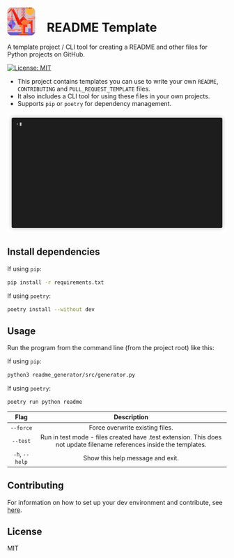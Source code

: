 <!-- Update this link with your own project logo -->
# <img src="https://raw.githubusercontent.com/Cutwell/readme-template/main/logo.svg" style="width:64px;padding-right:20px;margin-bottom:-8px;"> README Template
 A template project / CLI tool for creating a README and other files for Python projects on GitHub.

<!-- Find new badges at https://shields.io/badges -->
[![License: MIT](https://img.shields.io/badge/License-MIT-yellow.svg)](https://opensource.org/licenses/MIT)

- This project contains templates you can use to write your own `README`, `CONTRIBUTING` and `PULL_REQUEST_TEMPLATE` files.
- It also includes a CLI tool for using these files in your own projects.
- Supports `pip` or `poetry` for dependency management.

[![Demo of the Read Me generator command line app. It shows the user inputting their GitHub username and a repository name to generate a set of customised files useful for sharing GitHub projects.](demo.gif)](https://github.com/faressoft/terminalizer)

## Install dependencies

If using `pip`:

```sh
pip install -r requirements.txt
```

If using `poetry`:

```sh
poetry install --without dev
```

## Usage

Run the program from the command line (from the project root) like this:

If using `pip`:

```sh
python3 readme_generator/src/generator.py
```

If using `poetry`:

```sh
poetry run python readme
```

|Flag|Description|
|:---:|:---:|
|`--force`|Force overwrite existing files.|
|`--test`|Run in test mode - files created have .test extension. This does not update filename references inside the templates.|
|`-h`, `--help`|Show this help message and exit.|

## Contributing

<!-- Remember to update the links in the `.github/CONTRIBUTING.md` file from `Cutwell/readme-template` to your own username and repository. -->

For information on how to set up your dev environment and contribute, see [here](.github/CONTRIBUTING.md).

## License

MIT
